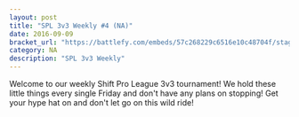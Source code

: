 ```yaml
---
layout: post
title: "SPL 3v3 Weekly #4 (NA)"
date: 2016-09-09
bracket_url: "https://battlefy.com/embeds/57c268229c6516e10c48704f/stage/57c268229c6516e10c487050"
category: NA
description: "SPL 3v3 Weekly"
---
```


Welcome to our weekly Shift Pro League 3v3 tournament! We hold these little things every single Friday and don't have any plans on stopping! Get your hype hat on and don't let go on this wild ride!

